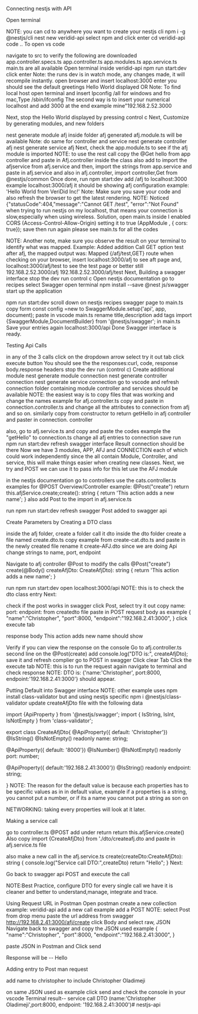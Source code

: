 Connecting nestjs with API

Open terminal

NOTE: you can cd to anywhere you want to create your nestjs cli
npm i -g @nestjs/cli
nest new veridid-api
select npm and click enter
cd veridid-api
code ..
To open vs code

navigate to src to verify the following are downloaded
app.controller.specs.ts
app.controller.ts
app.modules.ts
app.service.ts
main.ts
are all available
Open terminal inside veridid-api
npm run start:dev
click enter
Note: the runs dev is in watch mode, any changes made, it will recompile instantly.
open browser and insert localhost:3000
enter
you should see the default greetings  Hello World displayed
OR
Note: To find local host open terminal and insert Ipconfig /all for windows and fro mac,Type /sbin/ifconfig
The second way is to insert your numerical localhost and add 3000 at the end example mine"192.168.2.52.3000 

Next,
 stop the Hello World displayed
by pressing control c
Next,
Customize by generating modules, and new folders 

nest generate module afj
inside folder afj generated afj.module.ts will be available
Note: do same for controller and service
nest generate controller afj
nest generate service afj
Next,
check the app.module.ts to see if the afj module is imported
NOTE: to use the rest call copy the @Get hello from app controller and paste in Afj.controller inside the class
also add to import the afjservice from afj.service
and then, import the strings from app.service and paste in afj.service and
 also in afj.controller,
import controller,Get from @nestjs/common
Once done, run npm start:dev
add /afj to localhost:3000
example localhost:3000/afj
it should be showing afj configuration 
example: 'Hello World from VeriDid Inc!'
Note: Make sure you save your code and also refresh the browser to get the latest rendering.
NOTE: Noticed {"statusCode":404,"message":"Cannot GET /test", "error":"Not Found"
 when trying to run nestjs on my localhost, that means your connection is slow,especially when using wireless.
Solution, open main.ts inside I enabled CORS (Access-Control-Allow-Origin) setting it to true
(AppModule , { cors: true});
save then run again
please see main.ts for all the codes

NOTE: Another note, make sure you observe the result on your terminal to identify what was mapped.
Example: Added addition Call GET option test after afj, the mapped output was: Mapped {/afj/test,GET} route
when checking on your browser, insert localhost:3000/afj to see aft page
and,
localhost:3000/afj/test to see the test page
or better still
192.168.2.52.3000/afj
192.168.2.52.3000/afj/test
 Next,
Building a swagger interface
stop the dev run
control c
Open nestjs documentation
go to recipes 
select Swagger
open terminal 
npm install --save @nest js/swagger
start up the application

npm run start:dev
scroll down on nestjs recipes swagger page to main.ts
copy form const config =new
to
SwaggerModule.setup('api', app, document);
paste in vscode main.ts
rename title,description add tags
import {SwaggerModule,DocumentBuilder} from '@nestjs/swagger';
in main.ts
Save your  entries
again localhost:3000/api
Done Swagger interface is ready.

Testing Api Calls

in any of the 3 calls click on the dropdown arrow select try it out tab
click execute button
You should see the the responses:curl, code, response body.response headers
stop the dev run (control c)
Create additional module
nest generate module connection
nest generate controller connection
nest generate service connection
go to vscode and refresh connection folder containing module controller and services should be available
NOTE: the easiest way is to copy files that was working and change the names example for afj.controller.ts copy and paste in connection.controller.ts and change all the attributes to connection from afj and so on.
similarly copy from constructor  to return getHello in afj controller and paster in connection. controller

also,
go to afj.service.ts and copy and paste the codes example the "getHello" to connection.ts change all afj entries to connection
save
run npm run start:dev
refresh swagger interface
Result connection should be there
Now we have 3 modules, APP, AFJ and CONNECTION 
each of which could work independently since the all contain Module, Controller, and service, this will make things easier when creating new classes.
Next, we try and POST we can use it to pass info
for this let use the AFJ module

in the nestjs documentation go to controllers use the cats.controller.ts examples for @POST
Overview/Controller
example: @Post("create")
return this.afjService.create;create(): string {
return 'This action adds a new name';
}
also add Post to the import in afj.service.ts

run npm run start:dev
refresh swagger
Post added to swagger api

Create Parameters by Creating a DTO class

inside the afj folder, create a folder call it dto
inside the dto folder create a file named create.dto.ts
copy example from create-cat.dto.ts and paste in the newly created file
rename it create-AFJ.dto
since we are doing Api 
change strings to name, port, endpoint

Navigate to afj controller @Post to modify the calls
@Post("create")
create(@Body() createAfjDto: CreateAfjDto): string {
return 'This action adds a new name';
}

run npm run start:dev
open localhost:3000/api
NOTE: this is to check the dto class entry
Next:

check if the post works in swagger
click Post, 
select try it out 
copy 
name:
port:
endpoint: 
from createdto file
paste in
POST request body as
example
{
"name":"Christopher",
"port":8000,
"endpoint":"192.168.2.41:3000",
}
click execute tab

response body
This action adds new name should show

Verify if you can view the response on the console
Go to afj.controller.ts
second line on the @Post(create)
add
console.log("DTO is:", createAfjDto);
save it
and refresh complier
go to POST in swagger
Click clear Tab
Click the execute tab 
NOTE: this is to run the request again
navigate to terminal and check response
NOTE: DTO is: {'name:'Christopher', port:8000, endpoint:'192.168.2.41:3000'}
should appear.

Putting Default into Swagger interface
NOTE: other example uses npm install class-validator but and using nestjs specific
npm i @nestjs/class-validator
update createAfjDto file with the following data

import {ApiProperty } from '@nestjs/swagger';
import { IsString, IsInt, IsNotEmpty } from 'class-validator';

export class CreateAfjDto{
@ApiProperty({ default: 'Christopher'})
@IsString()
@IsNotEmpty()
readonly name: string;

@ApiProperty({ default: '8000'})
@IsNumber()
@IsNotEmpty()
readonly port: number;

@ApiProperty({ default:'192.168.2.41:3000'})
@IsString()
readonly endpoint: string;

}
NOTE: The reason for the default value is because each properties has to be specific values as in in default value, example if a properties is a string, you cannot put a number, or if its a name you cannot put a string as son on

NETWORKING: taking every properties will look at it later.

Making a service call

go to controller.ts
@POST add under return
return this.afjService.create()
Also copy import {CreateAfjDto} from './dto/createafj.dto
and paste in afj.service.ts file

also 
make a new call in the afj.service.ts
create(createDto:CreateAfjDto): string {
console.log("Service call DTO:",createDto)
return "Hello";
}
Next:

Go back to swagger api POST and execute the call

NOTE:Best Practice, configure DTO for every single call we have it is cleaner and better to understand,manage, integrate and trace.


Using Request URL in Postman
Open postman
create a new collection
example: veridid-api
add a new call example add a POST
NOTE: select Post from drop menu
paste the url address from swagger http://192.168.2.41:3000/afj/create
click Body and select raw, JSON
Navigate back to swagger and copy the JSON used example
{
"name":"Christopher",
"port":8000,
"endpoint":"192.168.2.41:3000",
}

paste JSON in Postman
and
Click send

Response will be -- Hello

Adding entry to Post man request



add name to christopher to include Christopher Oladimeji

on same JSON used as example 
click send and check the console in your vscode Terminal
result-- service call DTO (name:'Christopher Oladimeji',port:8000, endpoint: '192.168.2.41:3000')# nestjs-api
